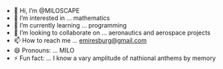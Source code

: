 - 👋 Hi, I’m @MILOSCAPE
- 👀 I’m interested in ... mathematics
- 🌱 I’m currently learning ... programming
- 💞️ I’m looking to collaborate on ... aeronautics and aerospace projects
- 📫 How to reach me ... emiresburg@gmail.com
- 😄 Pronouns: ... MILO
- ⚡ Fun fact: ... I know a vary amplitude of nathional anthems by memory

<!---
MILOSCAPE/MILOSCAPE is a ✨ special ✨ repository because its `README.md` (this file) appears on your GitHub profile.
You can click the Preview link to take a look at your changes.
--->
